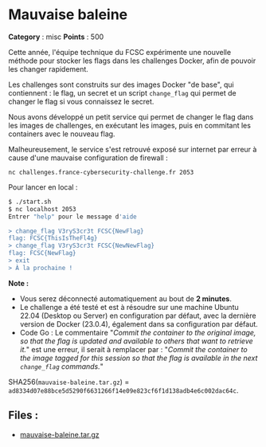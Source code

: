 # Mauvaise baleine

**Category** : misc
**Points** : 500

Cette année, l'équipe technique du FCSC expérimente une nouvelle méthode pour
stocker les flags dans les challenges Docker, afin de pouvoir les changer
rapidement.

Les challenges sont construits sur des images Docker "de base", qui
contiennent : le flag, un secret et un script `change_flag` qui permet
de changer le flag si vous connaissez le secret.

Nous avons développé un petit service qui permet de changer le flag dans les
images de challenges, en exécutant les images, puis en commitant les
containers avec le nouveau flag.

Malheureusement, le service s'est retrouvé exposé sur internet par erreur à
cause d'une mauvaise configuration de firewall :

`nc challenges.france-cybersecurity-challenge.fr 2053`

Pour lancer en local :
```sh
$ ./start.sh
$ nc localhost 2053
Entrer "help" pour le message d'aide

> change_flag V3ryS3cr3t FCSC{NewFlag}
flag: FCSC{ThisIsTheFl4g}
> change_flag V3ryS3cr3t FCSC{NewNewFlag}
flag: FCSC{NewFlag}
> exit
> À la prochaine !
```

**Note :**
* Vous serez déconnecté automatiquement au bout de **2 minutes**.
* Le challenge a été testé et est à résoudre sur une machine Ubuntu 22.04 (Desktop ou Server) en configuration par défaut, avec la dernière version de Docker (23.0.4), également dans sa configuration par défaut.
* Code Go : Le commentaire "_Commit the container to the original image, so that the flag is updated and available to others that want to retrieve it._" est une erreur, il serait à remplacer par : "_Commit the container to the image tagged for this session so that the flag is available in the next `change_flag` commands._"

SHA256(`mauvaise-baleine.tar.gz`) = `ad8334d07e88bce5d5290f6631266f14e09e823cf6f1d138adb4e6c002dac64c`.

## Files : 
 - [mauvaise-baleine.tar.gz](./mauvaise-baleine.tar.gz)


